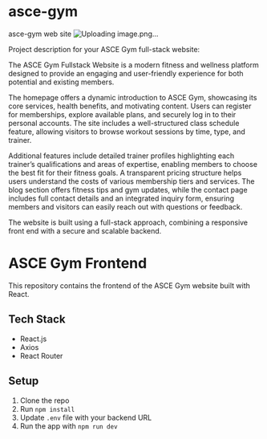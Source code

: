 # asce-gym
asce-gym web site 
![Uploading image.png…]()

Project description for your ASCE Gym full-stack website:

The ASCE Gym Fullstack Website is a modern fitness and wellness platform designed to provide an engaging and user-friendly experience for both potential and existing members.

 The homepage offers a dynamic introduction to ASCE Gym, showcasing its core services, health benefits, and motivating content. Users can register for memberships, explore available plans, and securely log in to their personal accounts. The site includes a well-structured class schedule feature, allowing visitors to browse workout sessions by time, type, and trainer.

Additional features include detailed trainer profiles highlighting each trainer’s qualifications and areas of expertise, enabling members to choose the best fit for their fitness goals. A transparent pricing structure helps users understand the costs of various membership tiers and services. The blog section offers fitness tips and gym updates, while the contact page includes full contact details and an integrated inquiry form, ensuring members and visitors can easily reach out with questions or feedback. 

The website is built using a full-stack approach, combining a responsive front end with a secure and scalable backend.
# ASCE Gym Frontend

This repository contains the frontend of the ASCE Gym website built with React.

## Tech Stack
- React.js
- Axios
- React Router

## Setup
1. Clone the repo
2. Run `npm install`
3. Update `.env` file with your backend URL
4. Run the app with `npm run dev`


